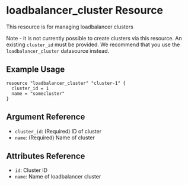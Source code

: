 # loadbalancer_cluster Resource

This resource is for managing loadbalancer clusters

Note - it is not currently possible to create clusters via this resource. An existing `cluster_id` must be provided. We recommend that you use the `loadbalancer_cluster` datasource instead.

## Example Usage

```hcl
resource "loadbalancer_cluster" "cluster-1" {
  cluster_id = 1
  name = "somecluster"
}
```

## Argument Reference

- `cluster_id`: (Required) ID of cluster
- `name`: (Required) Name of cluster

## Attributes Reference

- `id`: Cluster ID
- `name`: Name of loadbalancer cluster